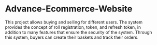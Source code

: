 # Advance-Ecommerce-Website
This project allows buying and selling for different users. The system provides the concept of roll registration, token, and refresh token, in addition to many features that ensure the security of the system. Through this system, buyers can create their baskets and track their orders.
